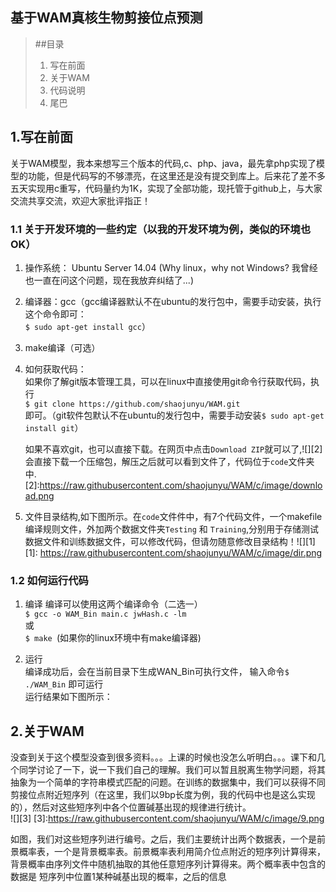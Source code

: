 **基于WAM真核生物剪接位点预测**
-----------
> ##目录
>  1. 写在前面
>  2. 关于WAM
>  3. 代码说明
>  4. 尾巴

##   1.写在前面
关于WAM模型，我本来想写三个版本的代码,c、php、java，最先拿php实现了模型的功能，但是代码写的不够漂亮，在这里还是没有提交到库上。后来花了差不多五天实现用c重写，代码量约为1K，实现了全部功能，现托管于github上，与大家交流共享交流，欢迎大家批评指正！

### 1.1 关于开发环境的一些约定（以我的开发环境为例，类似的环境也OK）

 1. 操作系统： Ubuntu Server 14.04 (Why linux，why not Windows? 我曾经也一直在问这个问题，现在我放弃纠结了...)  

 2. 编译器：gcc（gcc编译器默认不在ubuntu的发行包中，需要手动安装，执行这个命令即可：  
 ` $ sudo apt-get install gcc `）
 3. make编译（可选）
 4. 如何获取代码：  
 如果你了解git版本管理工具，可以在linux中直接使用git命令行获取代码，执行  
     `$ git clone https://github.com/shaojunyu/WAM.git`  
     即可。（git软件包默认不在ubuntu的发行包中，需要手动安装`$ sudo apt-get install git`）  

     如果不喜欢git，也可以直接下载。在网页中点击`Download ZIP`就可以了,![][2]会直接下载一个压缩包，解压之后就可以看到文件了，代码位于`code`文件夹中.
[2]:https://raw.githubusercontent.com/shaojunyu/WAM/c/image/download.png
 5. 文件目录结构,如下图所示。在`code`文件件中，有7个代码文件，一个makefile编译规则文件，外加两个数据文件夹`Testing` 和 `Training`,分别用于存储测试数据文件和训练数据文件，可以修改代码，但请勿随意修改目录结构！![][1]
  [1]: https://raw.githubusercontent.com/shaojunyu/WAM/c/image/dir.png

### 1.2 如何运行代码

 1. 编译 
编译可以使用这两个编译命令（二选一）  
`$ gcc -o WAM_Bin main.c jwHash.c -lm `  
或  
`$ make `(如果你的linux环境中有make编译器)

 2. 运行  
 编译成功后，会在当前目录下生成WAN_Bin可执行文件，
 输入命令`$ ./WAM_Bin` 即可运行  
 运行结果如下图所示：


 ## 2.关于WAM
 没查到关于这个模型没查到很多资料。。。上课的时候也没怎么听明白。。。课下和几个同学讨论了一下，说一下我们自己的理解。我们可以暂且脱离生物学问题，将其抽象为一个简单的字符串模式匹配的问题。在训练的数据集中，我们可以获得不同剪接位点附近短序列（在这里，我们以9bp长度为例，我的代码中也是这么实现的），然后对这些短序列中各个位置碱基出现的规律进行统计。  
 ![][3] 
 [3]:https://raw.githubusercontent.com/shaojunyu/WAM/c/image/9.png

 如图，我们对这些短序列进行编号。之后，我们主要统计出两个数据表，一个是前景概率表，一个是背景概率表。前景概率表利用简介位点附近的短序列计算得来，背景概率由序列文件中随机抽取的其他任意短序列计算得来。两个概率表中包含的数据是 短序列中位置1某种碱基出现的概率，之后的信息